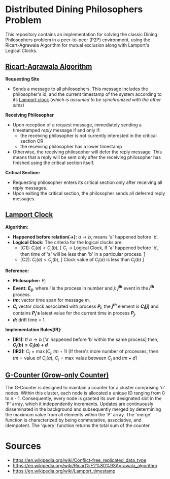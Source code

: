 # Distributed Dining Philosophers Problem
This repository contains an implementation for solving the classic Dining Philosophers problem in a peer-to-peer (P2P) environment, using the Ricart-Agrawala Algorithm for mutual exclusion along with Lamport's Logical Clocks.

## [Ricart-Agrawala Algorithm](https://en.wikipedia.org/wiki/Ricart%E2%80%93Agrawala_algorithm "Ricart-Agrawala Algorithm")
**Requesting Site**

-   Sends a message to all philosophers. This message includes the philosopher's id, and the current timestamp of the system according to its [Lamport clock](https://en.wikipedia.org/wiki/Lamport_timestamp "Lamport clock") (_which is assumed to be synchronized with the other sites_)

**Receiving Philosopher**
-   Upon reception of a request message, immediately sending a timestamped _reply_ message if and only if:
    -   the receiving philosopher is not currently interested in the critical section OR
    -   the receiving philosopher has a lower timestamp
-   Otherwise, the receiving philosopher will defer the reply message. This means that a reply will be sent only after the receiving philosopher has finished using the critical section itself.

**Critical Section:**
-   Requesting philosopher enters its critical section only after receiving all reply messages.
-   Upon exiting the critical section, the philosopher sends all deferred reply messages.
## [Lamport Clock](https://en.wikipedia.org/wiki/Lamport_timestamp "Lamport Clock")

**Algorithm:**

-   **Happened before relation(->):** $a \rightarrow b$, means 'a' happened before 'b'.
-   **Logical Clock:** The criteria for the logical clocks are:
    -   [C1]: $C_i(a) < C_i(b)$, [ $C_i$ -> Logical Clock, If 'a' happened before 'b', then time of 'a' will be less than 'b' in a particular process. ]
    -   [C2]: $C_i(a) < C_j(b)$, [ Clock value of $C_i(a)$ is less than $C_j(b)$ ]

**Reference:**

-   **Philosopher:** $P_i$
-   **Event:** **$E_{ij}$**, where $i$ is the process in number and $j$: **$j^{th}$** event in the **$i^{th}$** process.
-   **$tm$:** vector time span for message $m$.
-   **$C_i$** vector clock associated with process **$P_i$**, the **$j^{th}$** element is **$C_i[j]$** and contains **$P_i$'s** latest value for the current time in process **$P_j$**.
-   **$d$:** drift time = 1.

**Implementation Rules[IR]:**

-   **[IR1]:** If $a \rightarrow b$ [‘a’ happened before ‘b’ within the same process] then, **$C_i(b) = C_i(a) + d$**
-   **[IR2]:** $C_j = \max(C_j, tm + 1)$ [If there's more number of processes, then $tm = \text{value of } C_i(a)$, $C_j = \max \text{ value between } C_j \text{ and } tm + d$]
## [G-Counter (Grow-only Counter)](https://en.wikipedia.org/wiki/Conflict-free_replicated_data_type "G-Counter")
The G-Counter is designed to maintain a counter for a cluster comprising 'n' nodes. Within this cluster, each node is allocated a unique ID ranging from 0 to n - 1. Consequently, every node is granted its own designated slot in the 'P' array, which it independently increments. Updates are continuously disseminated in the background and subsequently merged by determining the maximum value from all elements within the 'P' array. The 'merge' function is characterized by being commutative, associative, and idempotent. The 'query' function returns the total sum of the counter.

# Sources
- https://en.wikipedia.org/wiki/Conflict-free_replicated_data_type
- https://en.wikipedia.org/wiki/Ricart%E2%80%93Agrawala_algorithm
- https://en.wikipedia.org/wiki/Lamport_timestamp

